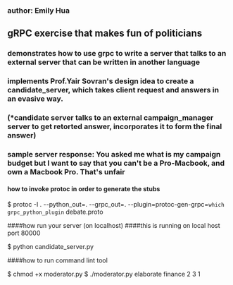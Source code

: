 ### author: Emily Hua
## gRPC exercise that makes fun of politicians
### demonstrates how to use grpc to write a server that talks to an external server that can be written in another language
### implements Prof.Yair Sovran's design idea to create a candidate_server, which takes client request and answers in an evasive way.
### (*candidate server talks to an external campaign_manager server to get retorted answer, incorporates it to form the final answer) 
### sample server response: You asked me what is my campaign budget but I want to say that you can't be a Pro-Macbook, and own a Macbook Pro. That's unfair



#### how to invoke protoc in order to generate the stubs 
 $ protoc -I . --python_out=. --grpc_out=. --plugin=protoc-gen-grpc=`which grpc_python_plugin` debate.proto


####how run your server (on localhost)
####this is running on local host port 80000

$ python candidate_server.py


####how to run command lint tool

$ chmod +x moderator.py
$ ./moderator.py elaborate finance 2 3 1





